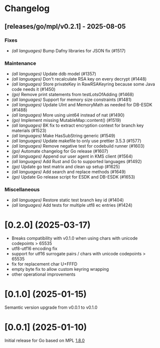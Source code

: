 # Changelog

## [releases/go/mpl/v0.2.1] - 2025-08-05

### Fixes

- _(all languages)_ Bump Dafny libraries for JSON fix (#1517)

### Maintenance

- _(all languages)_ Update ddb model (#1357)
- _(all languages)_ Don't recalculate RSA key on every decrypt (#1448)
- _(all languages)_ Store privateKey in RawRSAKeyring because some Java code needs it (#1450)
- _(go)_ Remove print statements from testLotsOfAdding (#1468)
- _(all languages)_ Support for memory size constraints (#1481)
- _(all languages)_ Update UInt and MemoryMath as needed for DB-ESDK (#1488)
- _(all languages)_ More using uint64 instead of nat (#1490)
- _(go)_ Implement missing MutableMap::content() (#1519)
- _(all languages)_ BK fix to extract encryption context for branch key materials (#1523)
- _(all languages)_ Make HasSubString generic (#1549)
- _(all languages)_ Update makefile to only use prettier 3.5.3 (#1577)
- _(all languages)_ Remove negative test for codebuild runner (#1603)
- _(go)_ Automate changelog for Go release (#1607)
- _(all languages)_ Append our user agent in KMS client (#1564)
- _(all languages)_ Add Rust and Go to supported languages (#1492)
- _(go)_ Update go test matrix and clean up setup (#1625)
- _(all languages)_ Add search and replace methods (#1649)
- _(go)_ Update Go release script for ESDK and DB-ESDK (#1653)

### Miscellaneous

- _(all languages)_ Restore static test branch key id (#1404)
- _(all languages)_ Add tests for multiple utf8 ec entries (#1424)

# [0.2.0] (2025-03-17)

- Breaks compatibility with v0.1.0 when using chars with unicode codepoints > 65535
- utf8-utf16 encoding fix
- support for utf16 surrogate pairs / chars with unicode codepoints > 65535
- fix for replacement char U+FFFD
- empty byte fix to allow custom keyring wrapping
- other operational improvements

# [0.1.0] (2025-01-15)

Semantic version upgrade from v0.0.1 to v0.1.0

# [0.0.1] (2025-01-10)

Initial release for Go based on MPL [1.8.0](../../../CHANGELOG.md)
